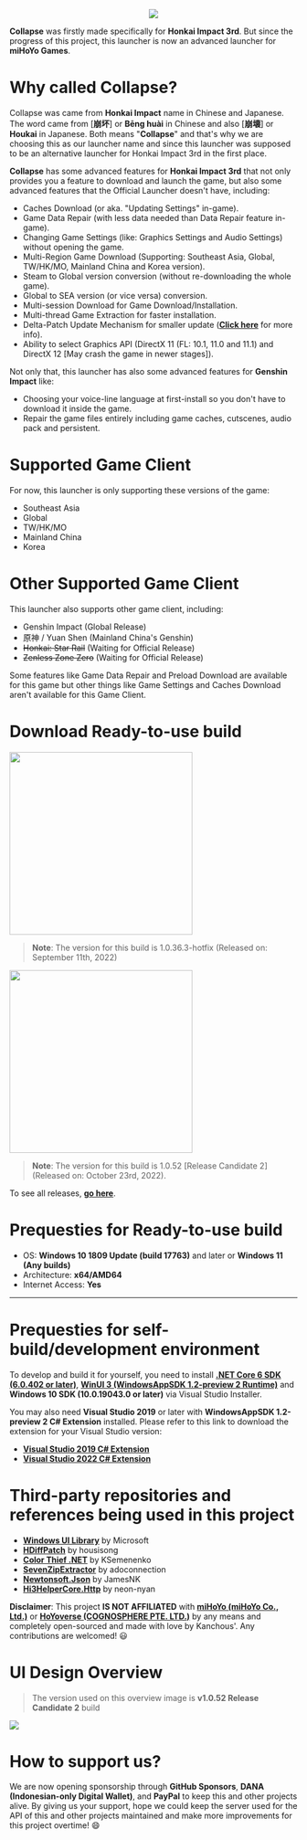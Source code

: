 <p align="center">
  <img src="https://raw.githubusercontent.com/neon-nyan/CollapseLauncher-Page/main/images/Banner20220719.webp"/>
</p>

**Collapse** was firstly made specifically for **Honkai Impact 3rd**. But since the progress of this project, this launcher is now an advanced launcher for **miHoYo Games**.

# Why called Collapse?
Collapse was came from **Honkai Impact** name in Chinese and Japanese. The word came from [**崩坏**] or **Bēng huài** in Chinese and also [**崩壊**] or **Houkai** in Japanese. Both means "**Collapse**" and that's why we are choosing this as our launcher name and since this launcher was supposed to be an alternative launcher for Honkai Impact 3rd in the first place.

**Collapse** has some advanced features for **Honkai Impact 3rd** that not only provides you a feature to download and launch the game, but also some advanced features that the Official Launcher doesn't have, including:
* Caches Download (or aka. "Updating Settings" in-game).
* Game Data Repair (with less data needed than Data Repair feature in-game).
* Changing Game Settings (like: Graphics Settings and Audio Settings) without opening the game.
* Multi-Region Game Download (Supporting: Southeast Asia, Global, TW/HK/MO, Mainland China and Korea version).
* Steam to Global version conversion (without re-downloading the whole game).
* Global to SEA version (or vice versa) conversion.
* Multi-session Download for Game Download/Installation.
* Multi-thread Game Extraction for faster installation.
* Delta-Patch Update Mechanism for smaller update ([**Click here**](https://github.com/neon-nyan/CollapseLauncher/wiki/Update-Game-Region-with-Delta-Patch) for more info).
* Ability to select Graphics API (DirectX 11 (FL: 10.1, 11.0 and 11.1) and DirectX 12 [May crash the game in newer stages]).

Not only that, this launcher has also some advanced features for **Genshin Impact** like:
* Choosing your voice-line language at first-install so you don't have to download it inside the game.
* Repair the game files entirely including game caches, cutscenes, audio pack and persistent.

# Supported Game Client
For now, this launcher is only supporting these versions of the game:
* Southeast Asia
* Global
* TW/HK/MO
* Mainland China
* Korea

# Other Supported Game Client
This launcher also supports other game client, including:
* Genshin Impact (Global Release)
* 原神 / Yuan Shen (Mainland China's Genshin)
* ~~Honkai: Star Rail~~ (Waiting for Official Release)
* ~~Zenless Zone Zero~~ (Waiting for Official Release)

Some features like Game Data Repair and Preload Download are available for this game but other things like Game Settings and Caches Download aren't available for this Game Client.

# Download Ready-to-use build
[<img src="https://user-images.githubusercontent.com/30566970/172445052-b0e62327-1d2e-4663-bc0f-af50c7f23615.svg" width="320"/>](https://github.com/neon-nyan/CollapseLauncher/releases/download/CL-v1.0.36.3-stable-hotfix/CL-1.0.36.3_Installer.exe)
> **Note**: The version for this build is 1.0.36.3-hotfix (Released on: September 11th, 2022)

[<img src="https://user-images.githubusercontent.com/30566970/172445153-d098de0d-1236-4124-8e13-05000b374eb6.svg" width="320"/>](https://github.com/neon-nyan/CollapseLauncher/releases/download/CL-v1.0.52-RC2/CL-1.0.52-RC2_Installer.exe)
> **Note**: The version for this build is 1.0.52 [Release Candidate 2] (Released on: October 23rd, 2022).

To see all releases, [**go here**](https://github.com/neon-nyan/CollapseLauncher/releases).

# Prequesties for Ready-to-use build
- OS: **Windows 10 1809 Update (build 17763)** and later or **Windows 11 (Any builds)**
- Architecture: **x64/AMD64**
- Internet Access: **Yes**

***

# Prequesties for self-build/development environment
To develop and build it for yourself, you need to install [**.NET Core 6 SDK (6.0.402 or later)**](https://dotnet.microsoft.com/en-us/download/dotnet/6.0), [**WinUI 3 (WindowsAppSDK 1.2-preview 2 Runtime)**](https://aka.ms/windowsappsdk/1.2/1.2.220930.4-preview2/windowsappruntimeinstall-x64.exe) and **Windows 10 SDK (10.0.19043.0 or later)** via Visual Studio Installer.

You may also need **Visual Studio 2019** or later with **WindowsAppSDK 1.2-preview 2 C# Extension** installed.
Please refer to this link to download the extension for your Visual Studio version:
- [**Visual Studio 2019 C# Extension**](https://aka.ms/windowsappsdk/1.2/1.2.220909.2-experimental2/WindowsAppSDK.Cs.Extension.Dev16.Experimental.vsix)
- [**Visual Studio 2022 C# Extension**](https://aka.ms/windowsappsdk/1.2/1.2.220909.2-experimental2/WindowsAppSDK.Cs.Extension.Dev17.Experimental.Standalone.vsix)

# Third-party repositories and references being used in this project
- [**Windows UI Library**](https://github.com/microsoft/microsoft-ui-xaml) by Microsoft
- [**HDiffPatch**](https://github.com/sisong/HDiffPatch) by housisong
- [**Color Thief .NET**](https://github.com/KSemenenko/ColorThief) by KSemenenko
- [**SevenZipExtractor**](https://github.com/neon-nyan/SevenZipExtractor) by adoconnection
- [**Newtonsoft.Json**](https://github.com/JamesNK/Newtonsoft.Json) by JamesNK
- [**Hi3HelperCore.Http**](https://github.com/neon-nyan/Hi3HelperCore.Http) by neon-nyan

**Disclaimer**: This project **IS NOT AFFILIATED** with [**miHoYo (miHoYo Co., Ltd.)**](https://www.mihoyo.com/) or [**HoYoverse (COGNOSPHERE PTE. LTD.)**](https://www.hoyoverse.com/en-us) by any means and completely open-sourced and made with love by Kanchous'. Any contributions are welcomed! 😃

# UI Design Overview
> The version used on this overview image is **v1.0.52 Release Candidate 2** build

![](https://raw.githubusercontent.com/neon-nyan/CollapseLauncher-Page/main/images/UI%20Overview%20RC2.webp)

# How to support us?
We are now opening sponsorship through **GitHub Sponsors**, **DANA (Indonesian-only Digital Wallet)**, and **PayPal** to keep this and other projects alive.
By giving us your support, hope we could keep the server used for the API of this and other projects maintained and make more improvements for this project overtime! :smile:
